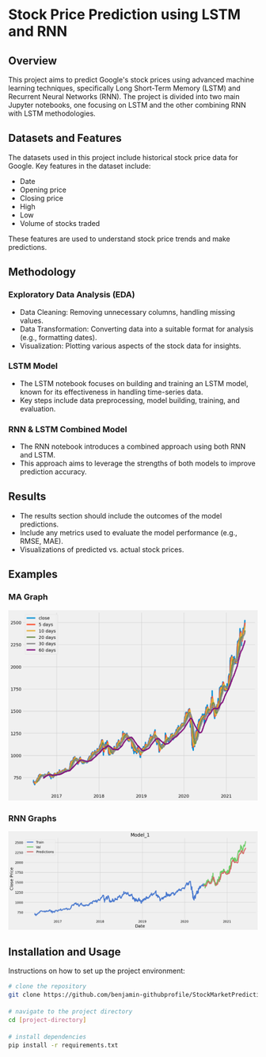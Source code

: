 # Stock Price Prediction using LSTM and RNN

## Overview
This project aims to predict Google's stock prices using advanced machine learning techniques, specifically Long Short-Term Memory (LSTM) and Recurrent Neural Networks (RNN). The project is divided into two main Jupyter notebooks, one focusing on LSTM and the other combining RNN with LSTM methodologies.

## Datasets and Features
The datasets used in this project include historical stock price data for Google. Key features in the dataset include:
- Date
- Opening price
- Closing price
- High
- Low
- Volume of stocks traded

These features are used to understand stock price trends and make predictions.

## Methodology
### Exploratory Data Analysis (EDA)
- Data Cleaning: Removing unnecessary columns, handling missing values.
- Data Transformation: Converting data into a suitable format for analysis (e.g., formatting dates).
- Visualization: Plotting various aspects of the stock data for insights.

### LSTM Model
- The LSTM notebook focuses on building and training an LSTM model, known for its effectiveness in handling time-series data.
- Key steps include data preprocessing, model building, training, and evaluation.

### RNN & LSTM Combined Model
- The RNN notebook introduces a combined approach using both RNN and LSTM.
- This approach aims to leverage the strengths of both models to improve prediction accuracy.

## Results
- The results section should include the outcomes of the model predictions.
- Include any metrics used to evaluate the model performance (e.g., RMSE, MAE).
- Visualizations of predicted vs. actual stock prices.

## Examples
### MA Graph
![MA Graph](visualization/MA.png)

### RNN Graphs
![RNN Graph_1](visualization/rnn_1.png)


## Installation and Usage
Instructions on how to set up the project environment:
```bash
# clone the repository
git clone https://github.com/benjamin-githubprofile/StockMarketPrediction

# navigate to the project directory
cd [project-directory]

# install dependencies
pip install -r requirements.txt
